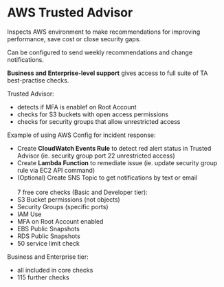# AWS Trusted Advisor

Inspects AWS environment to make recommendations for improving performance, save cost or close security gaps.

Can be configured to send weekly recommendations and change notifications. 

<strong>Business and Enterprise-level support</strong> gives access to full suite of TA best-practise checks.

Trusted Advisor:
- detects if MFA is enablef on Root Account
- checks for S3 buckets with open access permissions
- checks for security groups that allow unrestricted access


Example of using AWS Config for incident response:
- Create <strong>CloudWatch Events Rule</strong> to detect red alert status in Trusted Advisor (ie. security group port 22 unrestricted access)
- Create <strong>Lambda Function</strong> to remediate issue (ie. update security group rule via EC2 API command)
- (Optional) Create SNS Topic to get notifications by text or email
<br><br>
7 free core checks (Basic and Developer tier):
- S3 Bucket permissions (not objects)
- Security Groups (specific ports)
- IAM Use
- MFA on Root Account enabled
- EBS Public Snapshots
- RDS Public Snapshots
- 50 service limit check

Business and Enterprise tier:
- all included in core checks
- 115 further checks
